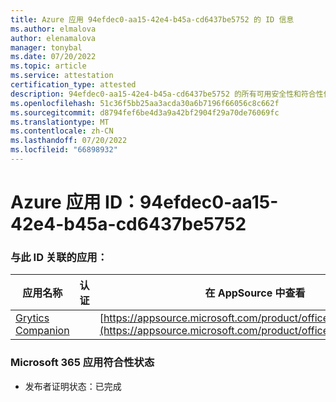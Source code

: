 ```yaml
---
title: Azure 应用 94efdec0-aa15-42e4-b45a-cd6437be5752 的 ID 信息
ms.author: elmalova
author: elenamalova
manager: tonybal
ms.date: 07/20/2022
ms.topic: article
ms.service: attestation
certification_type: attested
description: 94efdec0-aa15-42e4-b45a-cd6437be5752 的所有可用安全性和符合性信息。
ms.openlocfilehash: 51c36f5bb25aa3acda30a6b7196f66056c8c662f
ms.sourcegitcommit: d8794fef6be4d3a9a42bf2904f29a70de76069fc
ms.translationtype: MT
ms.contentlocale: zh-CN
ms.lasthandoff: 07/20/2022
ms.locfileid: "66898932"
---
```

# <a name="azure-app-id-94efdec0-aa15-42e4-b45a-cd6437be5752"></a>Azure 应用 ID：94efdec0-aa15-42e4-b45a-cd6437be5752


### <a name="apps-associated-with-this-id"></a>与此 ID 关联的应用：
| **应用名称** | **认证** | **在 AppSource 中查看** |
|--------------|---------------|-----------------------|
| [Grytics Companion](../forward/WA200004217.md) |  | [https://appsource.microsoft.com/product/office/WA200004217](https://appsource.microsoft.com/product/office/WA200004217) |

### <a name="microsoft-365-app-compliance-status"></a>Microsoft 365 应用符合性状态
- 发布者证明状态：已完成
